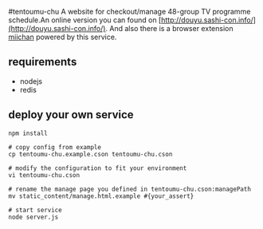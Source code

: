 #tentoumu-chu
A website for checkout/manage 48-group TV programme schedule.An online version you can found on [http://douyu.sashi-con.info/](http://douyu.sashi-con.info/). And also there is a browser extension  [miichan](https://github.com/larvata/miichan) powered by this service.


## requirements

- nodejs
- redis

## deploy your own service

```
npm install

# copy config from example
cp tentoumu-chu.example.cson tentoumu-chu.cson

# modify the configuration to fit your environment
vi tentoumu-chu.cson

# rename the manage page you defined in tentoumu-chu.cson:managePath
mv static_content/manage.html.example #{your_assert}

# start service
node server.js
```
